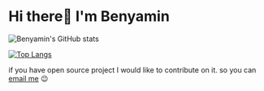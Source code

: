 # Hi there:wave: I'm Benyamin

<p><img src="https://github-readme-stats.vercel.app/api?username=bmahmoudyan&amp;show_icons=true&amp;theme=dark&amp;include_all_commits=true" alt="Benyamin's GitHub stats"></p>

<p><a href="https://github.com/anuraghazra/github-readme-stats"><img  src="https://github-readme-stats.vercel.app/api/top-langs/?username=bmahmoudyan&amp;show_icons=true&amp;theme=dark&amp;langs_count=10&amp;layout=compact" alt="Top Langs"></a></p>

if you have open source project I would like to contribute on it.
so you can <a href="mailto:benyaminmahmoudyan@gmail.com" alt="Benyamin Mahmoudyan email addres" >email me</a> :wink:

